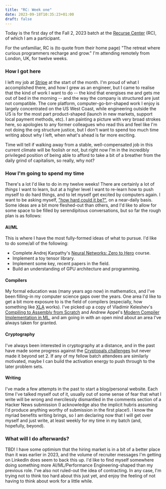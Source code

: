 ```yaml
---
title: "RC: Week one"
date: 2023-09-18T10:35:23+01:00
draft: false
---
```


Today is the first day of the Fall 2, 2023 batch at the [Recurse Center][recurse] (RC), of which I am a participant.

For the unfamiliar, RC is (to quote from their home page) "The retreat where curious programmers recharge and grow." I'm attending remotely from London, UK, for twelve weeks.

### How I got here

I left my job at [Stripe][stripe] at the start of the month. I'm proud of what I accomplished there, and how I grew as an engineer, but I came to realise that the kind of work I want to do -- the kind that energises me and gets me out of bed in the morning -- and the way the company is structured are just not compatible. The core platform, computer-go-brr-shaped work I enjoy is largely concentrated on the US West Coast, while engineering outside the US is for the most part product-shaped (launch in new markets, support local payment methods, etc). I am painting a picture with very broad strokes here, so apologies to any former colleagues who read this and feel like I'm not doing the org structure justice, but I don't want to spend too much time writing about why I left, when what's ahead is far more exciting.

Time will tell if walking away from a stable, well-compensated job in this current climate will be foolish or not, but right now I'm in the incredibly privileged position of being able to afford to take a bit of a breather from the daily grind of capitalism, so really, why not? 

### How I'm going to spend my time

There's a lot I'd like to do in my twelve weeks! There are certainly a lot of *things* I want to learn, but at a higher level I want to re-learn how to push myself to do hard things, and to let myself get excited by computers again. I want to be asking myself, ["how hard could it be?"][pg], on a near-daily basis. Some ideas are a bit more fleshed-out than others, and I'd like to allow for some space to be filled by serendipitous conversations, but so far the rough plan is as follows:

#### AI/ML

This is where I have the most fully-formed ideas of what to pursue. I'd like to do some/all of the following:

- Complete Andrej Karpathy's [Neural Networks: Zero to Hero][karpathy] course.
- Implement a toy tensor library.
- Implement some key, recent papers in the field.
- Build an understanding of GPU architecture and programming.

#### Compilers

My formal education was (many years ago now) in mathematics, and I've been filling-in my computer science gaps over the years. One area I'd like to get a bit more exposure to is the field of compilers (especially, how something like [XLA][xla] works). I've picked up a copy of Vladimir Keleshev's [Compiling to Assembly from Scratch][keleshev] and Andrew Appel's [Modern Compiler Implementation in ML][appel], and am going in with an open mind about an area I've always taken for granted.

#### Cryptography

I've always been interested in cryptography at a distance, and in the past have made some progress against the [Cryptopals challenges][cryptopals] but never made it beyond set 2. If any of my fellow batch attendees are similarly motivated, maybe I can build the activation energy to push through to the later problem sets.

#### Writing

I've made a few attempts in the past to start a blog/personal website. Each time I've talked myself out of it, usually out of some sense of fear that what I write will be wrong and mercilessly dismantled in the comments section of a Hacker News submission (I acknowledge also the implicit hubris assuming I'd produce anything worthy of submission in the first place!). I know the myriad benefits writing brings, so I am declaring now that I will get over myself and just write, at least weekly for my time in my batch (and, hopefully, beyond).

### What will I do afterwards?

TBD! I have some optimism that the hiring market is in a bit of a better place than it was earlier in 2023, and the volume of recruiter messages I'm getting on LinkedIn does seem to back this up. I'd like to find myself somewhere doing something more AI/ML/Performance Engineering-shaped than my previous role. I've also not ruled-out the idea of contracting. In any case, I'm trying not to think too hard about this just yet, and enjoy the feeling of not having to think about work for a little while.


[recurse]: https://www.recurse.com
[stripe]: https://stripe.com
[karpathy]: https://karpathy.ai/zero-to-hero.html
[xla]: https://github.com/openxla/xla
[pg]: http://www.paulgraham.com/greatwork.html#:~:text=%22How%20hard%20could%20it%20be%3F%22
[keleshev]: https://keleshev.com/compiling-to-assembly-from-scratch
[appel]: https://www.cs.princeton.edu/~appel/modern/ml/
[cryptopals]: https://cryptopals.com/